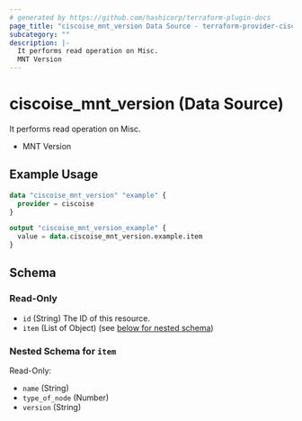 ```yaml
---
# generated by https://github.com/hashicorp/terraform-plugin-docs
page_title: "ciscoise_mnt_version Data Source - terraform-provider-ciscoise"
subcategory: ""
description: |-
  It performs read operation on Misc.
  MNT Version
---
```


# ciscoise_mnt_version (Data Source)

It performs read operation on Misc.

- MNT Version

## Example Usage

```terraform
data "ciscoise_mnt_version" "example" {
  provider = ciscoise
}

output "ciscoise_mnt_version_example" {
  value = data.ciscoise_mnt_version.example.item
}
```

<!-- schema generated by tfplugindocs -->
## Schema

### Read-Only

- `id` (String) The ID of this resource.
- `item` (List of Object) (see [below for nested schema](#nestedatt--item))

<a id="nestedatt--item"></a>
### Nested Schema for `item`

Read-Only:

- `name` (String)
- `type_of_node` (Number)
- `version` (String)


